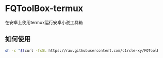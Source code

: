 # FQToolBox-termux
在安卓上使用termux运行安卓小说工具箱
## 如何使用
```bash
sh -c "$(curl -fsSL https://raw.githubusercontent.com/c1rcle-xy/FQToolBox-termux/refs/heads/main/fqtoolbox.sh)
```
